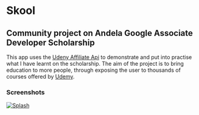 # Skool
## Community project on Andela Google Associate Developer Scholarship
This app uses the [Udeny Affiliate Api](https://www.udemy.com/developers/affiliate/ "Udeny Affiliate Api") to demonstrate and put into practise what I have learnt on the scholarship. The aim of the project is to bring education to more people, through exposing the user to thousands of courses offered by [Udemy](https://www,udemy.com "Udemy").
### Screenshots
[![Splash](Splash "Splash")](https://github.com/Cherrio-LLC/Skool/blob/master/screenshots/splash.jpeg "Splash")
